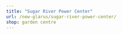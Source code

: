 ```yaml
---
title: "Sugar River Power Center"
url: /new-glarus/sugar-river-power-center/
shop: garden centre
---
```


